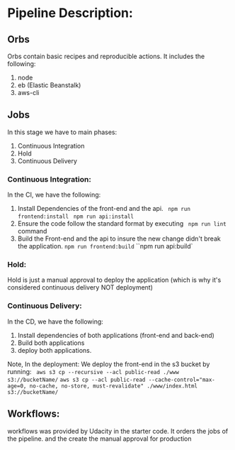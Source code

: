 # Pipeline Description:

## Orbs

Orbs contain basic recipes and reproducible actions. It includes the following:

1. node
2. eb (Elastic Beanstalk)
3. aws-cli

## Jobs

In this stage we have to main phases:

1. Continuous Integration
2. Hold
3. Continuous Delivery

### Continuous Integration:

In the CI, we have the following:

1. Install Dependencies of the front-end and the api. ` npm run frontend:install` ` npm run api:install`
2. Ensure the code follow the standard format by executing ` npm run lint` command
3. Build the Front-end and the api to insure the new change didn't break the application. `npm run frontend:build` ``npm run api:build`

### Hold:

Hold is just a manual approval to deploy the application (which is why it's considered continuous delivery NOT deployment)

### Continuous Delivery:

In the CD, we have the following:

1. Install dependencies of both applications (front-end and back-end)
2. Build both applications
3. deploy both applications.

Note, In the deployment:
We deploy the front-end in the s3 bucket by running:
` aws s3 cp --recursive --acl public-read ./www s3://bucketName/`
`aws s3 cp --acl public-read --cache-control="max-age=0, no-cache, no-store, must-revalidate" ./www/index.html s3://bucketName/`

## Workflows:

workflows was provided by Udacity in the starter code. It orders the jobs of the pipeline. and the create the manual approval for production
